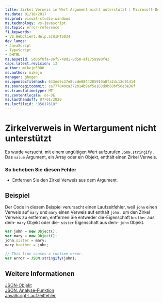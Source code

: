 ```yaml
---
title: Zirkel Verweis in Wert Argument nicht unterstützt | Microsoft-Dokumentation
ms.date: 01/18/2017
ms.prod: visual-studio-windows
ms.technology: vs-javascript
ms.topic: error-reference
f1_keywords:
- VS.WebClient.Help.SCRIPT5034
dev_langs:
- JavaScript
- TypeScript
- DHTML
ms.assetid: 5d06f0fa-86f5-49d1-8d50-af1759990f43
caps.latest.revision: 13
author: mikejo5000
ms.author: mikejo
manager: ghogen
ms.openlocfilehash: 633ed9c37e8ccde0844205910a8fa2dc12d91414
ms.sourcegitcommit: ca777040ca372014b9af5e188d9b60bf56e3e36f
ms.translationtype: MT
ms.contentlocale: de-DE
ms.lasthandoff: 07/01/2020
ms.locfileid: "85817618"
---
```

# <a name="circular-reference-in-value-argument-not-supported"></a>Zirkelverweis in Wertargument nicht unterstützt
Es wurde versucht, mit einem ungültigen Wert aufzurufen `JSON.stringify` . Das `value` Argument, ein Array oder ein Objekt, enthält einen Zirkel Verweis.  
  
### <a name="to-correct-this-error"></a>So beheben Sie diesen Fehler  
  
- Entfernen Sie den Zirkel Verweis aus dem Argument.  
  
## <a name="example"></a>Beispiel  
 Der Code in diesem Beispiel verursacht einen Laufzeitfehler, weil `john` einen Verweis auf `mary` und `mary` einen Verweis auf enthält `john` . um den Zirkel Verweis zu entfernen, entfernen Sie entweder die-Eigenschaft `brother` aus dem- `mary` Objekt oder die- `sister` Eigenschaft aus dem- `john` Objekt.  
  
```JavaScript  
var john = new Object();  
var mary = new Object();  
john.sister = mary;  
mary.brother = john;  
  
// This line causes a runtime error.  
var error = JSON.stringify(john);  
```  
  
## <a name="see-also"></a>Weitere Informationen  
 [JSON-Objekt](../../javascript/reference/json-object-javascript.md)   
 [JSON. Analyse-Funktion](../../javascript/reference/json-parse-function-javascript.md)   
 [JavaScript-Laufzeitfehler](../../javascript/reference/javascript-run-time-errors.md)